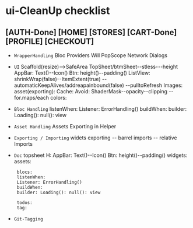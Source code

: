 
# ui-CleanUp checklist

## [AUTH-Done] [HOME] [STORES] [CART-Done] [PROFILE] [CHECKOUT]

 * `WrapperHandling`
        Bloc Providers
        Will PopScope
        Network Dialogs

 * `UI`
        Scaffold(resize)-->SafeArea
        TopSheet/btmSheet--stless---height
        AppBar: Text()--Icon()
        Btn: height()--padding()
        ListView: shrinkWrap(false)--ItemExtent(true)
                  --automaticKeepAlives/addreapainbound(false)
                  --pulltoRefresh
        Images: asset(exporting): Cache:
        Avoid: ShaderMask--opacity--clipping
               --for.maps/each
        colors:     
 
 * `Bloc Handling`
        listenWhen:
        Listener: ErrorHandling()
        buildWhen:
        builder: Loading(): null(): view
    
 * `Asset Handling`
        Assets Exporting in Helper

 * `Exporting / Importing`
        widets exporting -- barrel imports -- relative Imports

 * `Doc`
        topsheet H:
        AppBar: Text()--Icon()
        Btn: height()--padding()
        widgets: 
        assets:

        blocs: 
        listenWhen:
        Listener: ErrorHandling()
        buildWhen:
        builder: Loading(): null(): view
        
        todos:
        tag: 

 * `Git-Tagging`